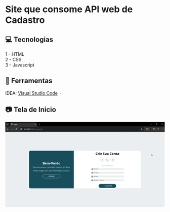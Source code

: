 <h1> Site que consome API web de Cadastro </h1>

## 💻 Tecnologias
<a>1 - HTML<a><br>
<a>2 - CSS<a><br>
<a>3 - Javascript<a><br>

## 🔨 Ferramentas
IDEA: [Visual Studio Code](https://code.visualstudio.com/) &nbsp;&middot;&nbsp; <br>

## 📷 Tela de Inicio
<img width="900px" src="./imgTelas/telaInicial.gif"><br><br>
